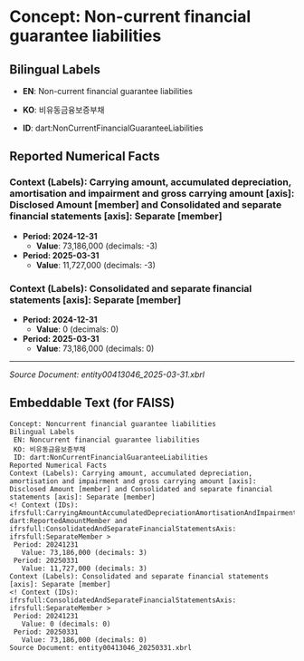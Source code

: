 # Concept: Non-current financial guarantee liabilities

## Bilingual Labels
- **EN**: Non-current financial guarantee liabilities
- **KO**: 비유동금융보증부채

- **ID**: dart:NonCurrentFinancialGuaranteeLiabilities

## Reported Numerical Facts

### **Context (Labels): Carrying amount, accumulated depreciation, amortisation and impairment and gross carrying amount [axis]: Disclosed Amount [member] and Consolidated and separate financial statements [axis]: Separate [member]**
<!-- Context (IDs): ifrs-full:CarryingAmountAccumulatedDepreciationAmortisationAndImpairmentAndGrossCarryingAmountAxis: dart:ReportedAmountMember and ifrs-full:ConsolidatedAndSeparateFinancialStatementsAxis: ifrs-full:SeparateMember -->
- **Period: 2024-12-31**
  - **Value**: 73,186,000 (decimals: -3)
- **Period: 2025-03-31**
  - **Value**: 11,727,000 (decimals: -3)

### **Context (Labels): Consolidated and separate financial statements [axis]: Separate [member]**
<!-- Context (IDs): ifrs-full:ConsolidatedAndSeparateFinancialStatementsAxis: ifrs-full:SeparateMember -->
- **Period: 2024-12-31**
  - **Value**: 0 (decimals: 0)
- **Period: 2025-03-31**
  - **Value**: 73,186,000 (decimals: 0)

---
*Source Document: entity00413046_2025-03-31.xbrl*
## Embeddable Text (for FAISS)
```text
Concept: Noncurrent financial guarantee liabilities
Bilingual Labels
 EN: Noncurrent financial guarantee liabilities
 KO: 비유동금융보증부채
 ID: dart:NonCurrentFinancialGuaranteeLiabilities
Reported Numerical Facts
Context (Labels): Carrying amount, accumulated depreciation, amortisation and impairment and gross carrying amount [axis]: Disclosed Amount [member] and Consolidated and separate financial statements [axis]: Separate [member]
<! Context (IDs): ifrsfull:CarryingAmountAccumulatedDepreciationAmortisationAndImpairmentAndGrossCarryingAmountAxis: dart:ReportedAmountMember and ifrsfull:ConsolidatedAndSeparateFinancialStatementsAxis: ifrsfull:SeparateMember >
 Period: 20241231
   Value: 73,186,000 (decimals: 3)
 Period: 20250331
   Value: 11,727,000 (decimals: 3)
Context (Labels): Consolidated and separate financial statements [axis]: Separate [member]
<! Context (IDs): ifrsfull:ConsolidatedAndSeparateFinancialStatementsAxis: ifrsfull:SeparateMember >
 Period: 20241231
   Value: 0 (decimals: 0)
 Period: 20250331
   Value: 73,186,000 (decimals: 0)
Source Document: entity00413046_20250331.xbrl
```
